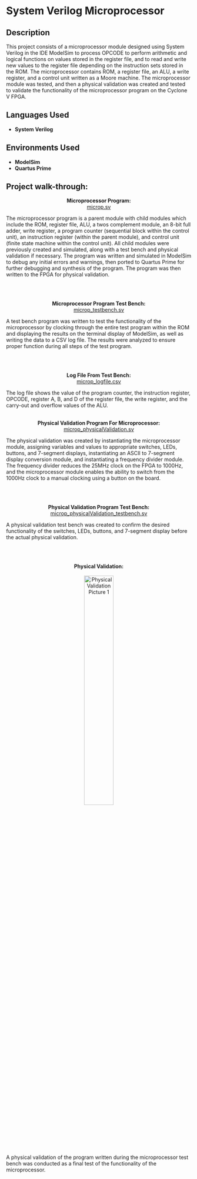 <h1>System Verilog Microprocessor</h1>

 <!--### [YouTube Demonstration](https://youtu.be/7eJexJVCqJo)-->

<h2>Description</h2>
This project consists of a microprocessor module designed using System Verilog in the IDE ModelSim to process OPCODE to perform arithmetic and logical functions on values stored in the register file, and to read and write new values to the register file depending on the instruction sets stored in the ROM. The microprocessor contains ROM, a register file, an ALU, a write register, and a control unit written as a Moore machine. The microprocessor module was tested, and then a physical validation was created and tested to validate the functionality of the microprocessor program on the Cyclone V FPGA.
<br />


<h2>Languages Used</h2>

- <b>System Verilog</b> 

<h2>Environments Used </h2>

- <b>ModelSim</b>
- <b>Quartus Prime</b>

<h2>Project walk-through:</h2>

<p align="center">
<b>Microprocessor Program:</b> <br/>
<a href="https://github.com/keganpremuda/SystemVerilogMicroprocessor/blob/main/microp.sv">microp.sv</a><br></p>
<p align="left">
The microprocessor program is a parent module with child modules which include the ROM, register file, ALU, a twos complement module, an 8-bit full adder, write register, a program counter (sequential block within the control unit), an instruction register (within the parent module), and control unit (finite state machine within the control  unit). All child modules were previously created and simulated, along with a test bench and physical validation if necessary. The program was written and simulated in ModelSim to debug any initial errors and warnings, then ported to Quartus Prime for further debugging and synthesis of the program. The program was then written to the FPGA for physical validation.</p>
<br />
<br />
<p align="center">
<b>Microprocessor Program Test Bench:</b>  <br/>
<a href="https://github.com/keganpremuda/SystemVerilogMicroprocessor/blob/main/microp_testbench.sv">microp_testbench.sv</a><br></p>
<p align="left">
A test bench program was written to test the functionality of the microprocessor by clocking through the entire test program within the ROM and displaying the results on the terminal display of ModelSim, as well as writing the data to a CSV log file. The results were analyzed to ensure proper function during all steps of the test program.</p>
<br />
<br />
<p align="center">
<b>Log File From Test Bench:</b> <br/>
<a href="https://github.com/keganpremuda/SystemVerilogMicroprocessor/blob/main/microp_logfile.csv">microp_logfile.csv</a><br></p>
<p align="left">
The log file shows the value of the program counter, the instruction register, OPCODE, register A, B, and D of the register file, the write register, and the carry-out and overflow values of the ALU.
<br />
<br />
<p align="center">
<b>Physical Validation Program For Microprocessor:</b>  <br/>
<a href="https://github.com/keganpremuda/SystemVerilogMicroprocessor/blob/main/microp_physicalValidation.sv">microp_physicalValidation.sv</a><br></p>
<p align="left">
The physical validation was created by instantiating the microprocessor module, assigning variables and values to appropriate switches, LEDs, buttons, and 7-segment displays, instantiating an ASCII to 7-segment display conversion module, and instantiating a frequency divider module. The frequency divider reduces the 25MHz clock on the FPGA to 1000Hz, and the microprocessor module enables the ability to switch from the 1000Hz clock to a manual clocking using a button on the board.</p>
<br />
<br />
<p align="center">
<b>Physical Validation Program Test Bench:</b>  <br/>
<a href="https://github.com/keganpremuda/SystemVerilogMicroprocessor/blob/main/microp_physicalValidation_testbench.sv">microp_physicalValidation_testbench.sv</a><br></p>
<p align="left">
A physical validation test bench was created to confirm the desired functionality of the switches, LEDs, buttons, and 7-segment display before the actual physical validation.</p>
<br />
<br />
<p align="center">
<b>Physical Validation:</b>  <br><br/>
<img src="https://i.imgur.com/cQ2aEcH.jpg" height="40%" width="40%" alt="Physical Validation Picture 1"/></p>
<p align="left">
A physical validation of the program written during the microprocessor test bench was conducted as a final test of the functionality of the microprocessor.</p><br><br><br>
</p>

<!--
 ```diff
- text in red
+ text in green
! text in orange
# text in gray
@@ text in purple (and bold)@@
```
--!>
